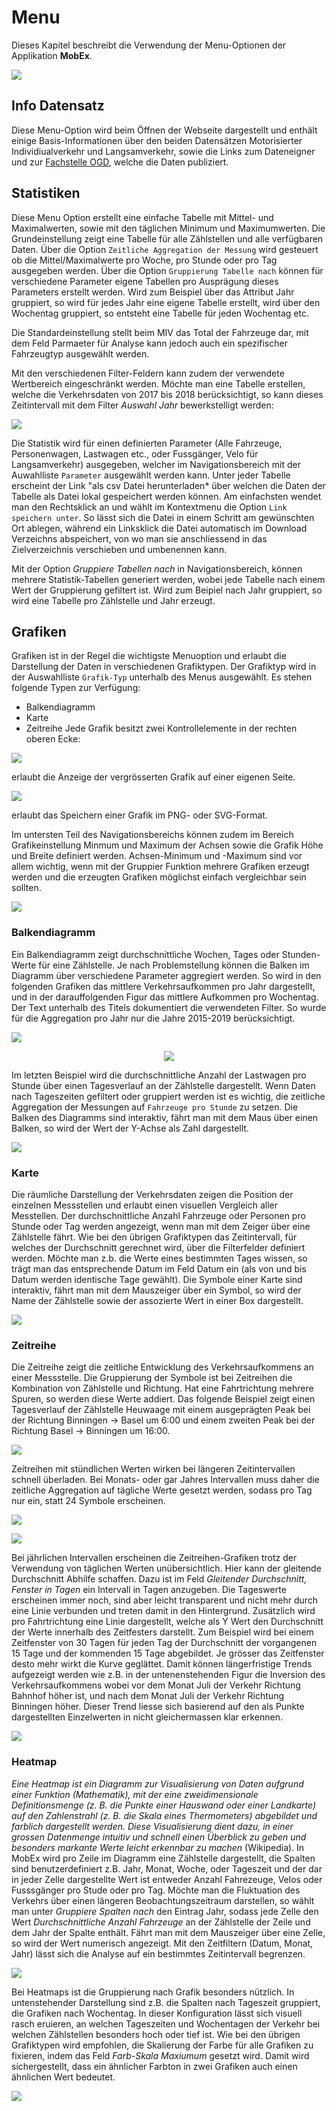 # Menu
Dieses Kapitel beschreibt die Verwendung der Menu-Optionen der Applikation **MobEx**.

![](img/menu_01.png)

## Info Datensatz
Diese Menu-Option wird beim Öffnen der Webseite dargestellt und enthält einige Basis-Informationen über den beiden Datensätzen Motorisierter Individiualverkehr und Langsamverkehr, sowie die Links zum Dateneigner und zur [Fachstelle OGD](https://www.opendata.bs.ch/), welche die Daten publiziert. 


## Statistiken
Diese Menu Option erstellt eine einfache Tabelle mit Mittel- und Maximalwerten, sowie mit den täglichen Minimum und Maximumwerten. Die Grundeinstellung zeigt eine Tabelle für alle Zählstellen und alle verfügbaren Daten. Über die Option `Zeitliche Aggregation der Messung` wird gesteuert ob die Mittel/Maximalwerte pro Woche, pro Stunde oder pro Tag ausgegeben werden. Über die Option `Gruppierung Tabelle nach` können für verschiedene Parameter eigene Tabellen pro Ausprägung dieses Parameters erstellt werden. Wird zum Beispiel über das Attribut Jahr gruppiert, so wird für jedes Jahr eine eigene Tabelle erstellt, wird über den Wochentag gruppiert, so entsteht eine Tabelle für jeden Wochentag etc.

Die Standardeinstellung stellt beim MIV das Total der Fahrzeuge dar, mit dem Feld Parmaeter für Analyse kann jedoch auch ein spezifischer Fahrzeugtyp ausgewählt werden.

Mit den verschiedenen Filter-Feldern kann zudem der verwendete Wertbereich eingeschränkt werden. Möchte man eine Tabelle erstellen, welche die Verkehrsdaten von 2017 bis 2018 berücksichtigt, so kann dieses Zeitintervall mit dem Filter *Auswahl Jahr* bewerkstelligt werden:

![](img/menu_02.png)

Die Statistik wird für einen definierten Parameter (Alle Fahrzeuge, Personenwagen, Lastwagen etc., oder Fussgänger, Velo für Langsamverkehr) ausgegeben, welcher im Navigationsbereich mit der Auwahlliste `Parameter` ausgewählt werden kann. Unter jeder Tabelle erscheint der Link "als csv Datei herunterladen* über welchen die Daten der Tabelle als Datei lokal gespeichert werden können. Am einfachsten wendet man den Rechtsklick an und wählt im Kontextmenu die Option `Link speichern unter`. So lässt sich die Datei in einem Schritt am gewünschten Ort ablegen, während ein Linksklick die Datei automatisch im Download Verzeichns abspeichert, von wo man sie anschliessend in das Zielverzeichnis verschieben und umbenennen kann.

Mit der Option *Gruppiere Tabellen nach* in Navigationsbereich, können mehrere Statistik-Tabellen generiert werden, wobei jede Tabelle nach einem Wert der Gruppierung gefiltert ist. Wird zum Beipiel nach Jahr gruppiert, so wird eine Tabelle pro Zählstelle und Jahr erzeugt.

## Grafiken
Grafiken ist in der Regel die wichtigste Menuoption und erlaubt die Darstellung der Daten in verschiedenen Grafiktypen. Der Grafiktyp wird in der Auswahlliste `Grafik-Typ` unterhalb des Menus ausgewählt. Es stehen folgende Typen zur Verfügung: 
- Balkendiagramm
- Karte
- Zeitreihe
Jede Grafik besitzt zwei Kontrollelemente in der rechten oberen Ecke: 

![](img/menu_03.png)

erlaubt die Anzeige der vergrösserten Grafik auf einer eigenen Seite.

![](img/menu_04.png)

erlaubt das Speichern einer Grafik im PNG- oder SVG-Format.

Im untersten Teil des Navigationsbereichs können zudem im Bereich Grafikeinstellung Minmum und Maximum der Achsen sowie die Grafik Höhe und Breite definiert werden. Achsen-Minimum und -Maximum sind vor allem wichtig, wenn mit der Gruppier Funktion mehrere Grafiken erzeugt werden und die erzeugten Grafiken möglichst einfach vergleichbar sein sollten. 

![](img/menu_05.png)

### Balkendiagramm
Ein Balkendiagramm zeigt durchschnittliche Wochen, Tages oder Stunden-Werte für eine Zählstelle. Je nach Problemstellung können die Balken im Diagramm über verschiedene Parameter aggregiert werden. So wird in den folgenden Grafiken das mittlere Verkehrsaufkommen pro Jahr dargestellt, und in der darauffolgenden Figur das mittlere Aufkommen pro Wochentag. Der Text unterhalb des Titels dokumentiert die verwendeten Filter. So wurde für die Aggregation pro Jahr nur die Jahre 2015-2019 berücksichtigt.

![](img/menu_07.png)

<p align="center">
<img src="_static/menu_06.png" id = "img70"/>
</p>

Im letzten Beispiel wird die durchschnittliche Anzahl der Lastwagen pro Stunde über einen Tagesverlauf an der Zählstelle dargestellt. Wenn Daten nach Tageszeiten gefiltert oder gruppiert werden ist es wichtig, die zeitliche Aggregation der Messungen auf `Fahrzeuge pro Stunde` zu setzen. Die Balken des Diagramms sind interaktiv, fährt man mit dem Maus über einen Balken, so wird der Wert der Y-Achse als Zahl dargestellt.

![](img/menu_08.png)

### Karte
Die räumliche Darstellung der Verkehrsdaten zeigen die Position der einzelnen Messstellen und erlaubt einen visuellen Vergleich aller Messtellen. Der durchschnittliche Anzahl Fahrzeuge oder Personen pro Stunde oder Tag werden angezeigt, wenn man mit dem Zeiger über eine Zählstelle fährt. Wie bei den übrigen Grafiktypen das Zeitintervall, für welches der Durchschnitt gerechnet wird, über die Filterfelder definiert werden. Möchte man z.b. die Werte eines bestimmten Tages wissen, so trägt man das entsprechende Datum im Feld Datum ein (als von und bis Datum werden identische Tage gewählt). Die Symbole einer Karte sind interaktiv, fährt man mit dem Mauszeiger über ein Symbol, so wird der Name der Zählstelle sowie der assozierte Wert in einer Box dargestellt.

![](img/menu_09.png)

### Zeitreihe
Die Zeitreihe zeigt die zeitliche Entwicklung des Verkehrsaufkommens an einer Messstelle. Die Gruppierung der Symbole ist bei Zeitreihen die Kombination von Zählstelle und Richtung. Hat eine Fahrtrichtung mehrere Spuren, so werden diese Werte addiert. Das folgende Beispiel zeigt einen Tagesverlauf der Zählstelle Heuwaage mit einem ausgeprägten Peak bei der Richtung Binningen -> Basel um 6:00 und einem zweiten Peak bei der Richtung Basel -> Binningen um 16:00.

![](img/menu_10.png)

Zeitreihen mit stündlichen Werten wirken bei längeren Zeitintervallen schnell überladen. Bei Monats- oder gar Jahres Intervallen muss daher die zeitliche Aggregation auf tägliche Werte gesetzt werden, sodass pro Tag nur ein, statt 24 Symbole erscheinen.

![](img/menu_11.png)

![](img/menu_12.png)

Bei jährlichen Intervallen erscheinen die Zeitreihen-Grafiken trotz der Verwendung von täglichen Werten unübersichtlich. Hier kann der gleitende Durchschnitt Abhilfe schaffen. Dazu ist im Feld *Gleitender Durchschnitt, Fenster in Tagen* ein Intervall in Tagen anzugeben. Die Tageswerte erscheinen immer noch, sind aber leicht transparent und nicht mehr durch eine Linie verbunden und treten damit in den Hintergrund. Zusätzlich wird pro Fahrtrichtung eine Linie dargestellt, welche als Y Wert den Durchschnitt der Werte innerhalb des Zeitfesters darstellt. Zum Beispiel wird bei einem Zeitfenster von 30 Tagen für jeden Tag der Durchschnitt der vorgangenen 15 Tage und der kommenden 15 Tage abgebildet. Je grösser das Zeitfenster desto mehr wirkt die Kurve geglättet. Damit können längerfristige Trends aufgezeigt werden wie z.B. in der untenenstehenden Figur die Inversion des Verkehrsaufkommens wobei vor dem Monat Juli der Verkehr Richtung Bahnhof höher ist, und nach dem Monat Juli der Verkehr Richtung Binningen höher. Dieser Trend liesse sich basierend auf den als Punkte dargestellten Einzelwerten in nicht gleichermassen klar erkennen.

![](img/menu_13.png)

### Heatmap
*Eine Heatmap ist ein Diagramm zur Visualisierung von Daten aufgrund einer Funktion (Mathematik), mit der eine zweidimensionale Definitionsmenge (z. B. die Punkte einer Hauswand oder einer Landkarte) auf den Zahlenstrahl (z. B. die Skala eines Thermometers) abgebildet und farblich dargestellt werden. Diese Visualisierung dient dazu, in einer grossen Datenmenge intuitiv und schnell einen Überblick zu geben und besonders markante Werte leicht erkennbar zu machen* (Wikipedia). In MobEx wird pro Zeile im Diagramm eine Zählstelle dargestellt, die Spalten sind benutzerdefiniert z.B. Jahr, Monat, Woche, oder Tageszeit und der dar in jeder Zelle dargestellte Wert ist entweder Anzahl Fahrezeuge, Velos oder Fusssgänger pro Stude oder pro Tag.  Möchte man die Fluktuation des Verkehrs über einen längeren Beobachtungszeitraum darstellen, so wählt man unter *Gruppiere Spalten nach* den Eintrag Jahr, sodass jede Zelle den Wert *Durchschnittliche Anzahl Fahrzeuge* an der Zählstelle der Zeile und dem Jahr der Spalte enthält. Fährt man mit dem Mauszeiger über eine Zelle, so wird der Wert numerisch angezeigt. Mit den Zeitfiltern (Datum, Monat, Jahr) lässt sich die Analyse auf ein bestimmtes Zeitintervall begrenzen.

![](img/menu_14.png)

Bei Heatmaps ist die Gruppierung nach Grafik besonders nützlich. In untenstehender Darstellung sind z.B. die Spalten nach Tageszeit gruppiert, die Grafiken nach Wochentag. In dieser Konfiguration lässt sich visuell rasch eruieren, an welchen Tageszeiten und Wochentagen der Verkehr bei welchen Zählstellen besonders hoch oder tief ist. Wie bei den übrigen Grafiktypen wird empfohlen, die Skalierung der Farbe für alle Grafiken zu fixieren, indem das Feld *Farb-Skala Maxiumum* gesetzt wird. Damit wird sichergestellt, dass ein ähnlicher Farbton in zwei Grafiken auch einen ähnlichen Wert bedeutet.

![](img/menu_15.png)